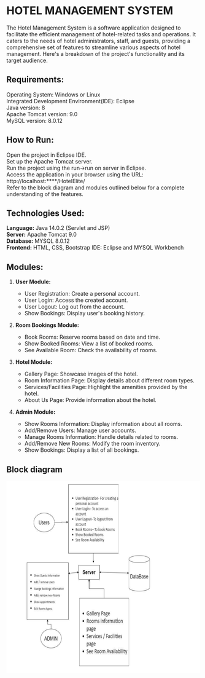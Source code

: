 
# HOTEL MANAGEMENT SYSTEM
The Hotel Management System is a software application designed to facilitate the efficient management of hotel-related tasks and operations. It caters to the needs of hotel administrators, staff, and guests, providing a comprehensive set of features to streamline various aspects of hotel management. Here's a breakdown of the project's functionality and its target audience.


## Requirements:

Operating System: Windows or Linux   
Integrated Development Environment(IDE): Eclipse   
Java version: 8    
Apache Tomcat version: 9.0    
MySQL version: 8.0.12

## How to Run:

Open the project in Eclipse IDE.    
Set up the Apache Tomcat server.     
Run the project using the run->run on server in Eclipse.      
Access the application in your browser using the URL: http://localhost:****/HotelElite/     
Refer to the block diagram and modules outlined below for a complete understanding of the features.     


## Technologies Used: 
**Language:** Java 14.0.2 (Servlet and JSP)      
**Server:** Apache Tomcat 9.0           
**Database:** MYSQL 8.0.12             
**Frontend:** HTML, CSS, Bootstrap IDE: Eclipse and MYSQL Workbench           


## Modules:

1.  **User Module:**
    
    -   User Registration: Create a personal account.
    -   User Login: Access the created account.
    -   User Logout: Log out from the account.
    -   Show Bookings: Display user's booking history.
2.  **Room Bookings Module:**
    
    -   Book Rooms: Reserve rooms based on date and time.
    -   Show Booked Rooms: View a list of booked rooms.
    -   See Available Room: Check the availability of rooms.
3.  **Hotel Module:**
    
    -   Gallery Page: Showcase images of the hotel.
    -   Room Information Page: Display details about different room types.
    -   Services/Facilities Page: Highlight the amenities provided by the hotel.
    -   About Us Page: Provide information about the hotel.
4.  **Admin Module:**
    
    -   Show Rooms Information: Display information about all rooms.
    -   Add/Remove Users: Manage user accounts.
    -   Manage Rooms Information: Handle details related to rooms.
    -   Add/Remove New Rooms: Modify the room inventory.
    -   Show Bookings: Display a list of all bookings.
## Block diagram

<p align="center">
    <img src="blockdiagram.png" alt="block-diagram" width="700" height="500">
</p>
